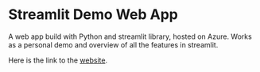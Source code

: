 # Streamlit Demo Web App
A web app build with Python and streamlit library, hosted on Azure. 
Works as a personal demo and overview of all the features in streamlit. 

Here is the link to the [website](https://streamlit-demo-2023.azurewebsites.net/).

